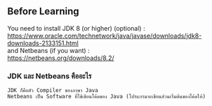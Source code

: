## Before Learning
You need to install JDK 8 (or higher) (optional) :<br>
<a href='https://www.oracle.com/technetwork/java/javase/downloads/jdk8-downloads-2133151.html'>https://www.oracle.com/technetwork/java/javase/downloads/jdk8-downloads-2133151.html</a><br>
and Netbeans (if you want) :<br>
<a href='https://netbeans.org/downloads/8.2/'>https://netbeans.org/downloads/8.2/</a>

### JDK และ Netbeans คืออะไร
```
JDK ก็คือตัว Compiler ของภาษา Java
Netbeans เป็น Software ที่ใช้เขียนโค้ดของ Java (โปรแกรมจะเขียนส่วนเริ่มต้นของโค้ดให้)
```
